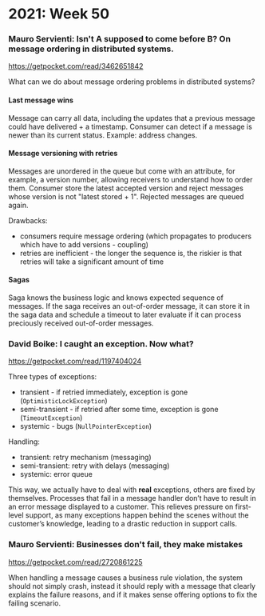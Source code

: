 # 2021: Week 50

### Mauro Servienti: Isn't A supposed to come before B? On message ordering in distributed systems.
https://getpocket.com/read/3462651842

What can we do about message ordering problems in distributed systems?

#### Last message wins
Message can carry all data, including the updates that a previous message could have delivered + a timestamp.
Consumer can detect if a message is newer than its current status. Example: address changes.

#### Message versioning with retries
Messages are unordered in the queue but come with an attribute, for example, a version number, allowing receivers to understand how to order them.
Consumer store the latest accepted version and reject messages whose version is not "latest stored + 1". Rejected messages
are queued again.

Drawbacks:
* consumers require message ordering (which propagates to producers which have to add versions - coupling)
* retries are inefficient - the longer the sequence is, the riskier is that retries will take a significant amount of time

#### Sagas
Saga knows the business logic and knows expected sequence of messages. If the saga receives an out-of-order message,
it can store it in the saga data and schedule a timeout to later evaluate if it can process preciously received
out-of-order messages.

### David Boike: I caught an exception. Now what?
https://getpocket.com/read/1197404024

Three types of exceptions:
* transient - if retried immediately, exception is gone (`OptimisticLockException`)
* semi-transient - if retried after some time, exception is gone (`TimeoutException`)
* systemic - bugs (`NullPointerException`)

Handling:
* transient: retry mechanism (messaging)
* semi-transient: retry with delays (messaging)
* systemic: error queue

This way, we actually have to deal with **real** exceptions, others are fixed by themselves. Processes that fail in a message handler don’t have to result in an error message displayed to a customer. This relieves pressure on first-level support, as many exceptions happen behind the scenes without the customer’s knowledge, leading to a drastic reduction in support calls.

### Mauro Servienti: Businesses don't fail, they make mistakes
https://getpocket.com/read/2720861225

When handling a message causes a business rule violation, the system should not simply crash, instead it should reply with a message that clearly explains the failure reasons, and if it makes sense offering options to fix the failing scenario.
